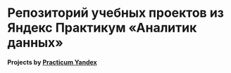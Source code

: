 # Репозиторий учебных проектов из Яндекс Практикум «Аналитик данных»
**Projects by [Practicum Yandex](https://pages.github.com/](https://practicum.yandex.ru)https://practicum.yandex.ru)**
